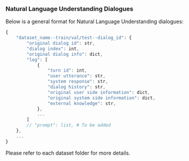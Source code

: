 ### Natural Language Understanding Dialogues

Below is a general format for Natural Language Understanding dialogues:
```js
{
    "dataset_name--train/val/test--dialog_id": {
        "original dialog id": str,
        "dialog index": int,
        "original dialog info": dict,
        "log": [
            {
                "turn id": int,
                "user utterance": str,
                "system response": str,
                "dialog history": str,
                "original user side information": dict,
                "original system side information": dict,
                "external knowledge": str,
            },
         	...
        ]
        // "prompt": list, # To be added
    },
    ...
}
```
Please refer to each dataset folder for more details.
